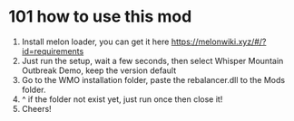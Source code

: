 # 101 how to use this mod

1. Install melon loader, you can get it here https://melonwiki.xyz/#/?id=requirements
2. Just run the setup, wait a few seconds, then select Whisper Mountain Outbreak Demo, keep the version default
3. Go to the WMO installation folder, paste the rebalancer.dll to the Mods folder.
4. ^ if the folder not exist yet, just run once then close it!
5. Cheers!

